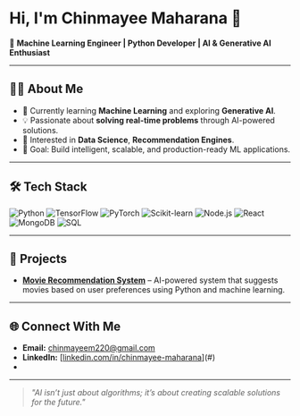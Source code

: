 

# Hi, I'm Chinmayee Maharana 👋  

🚀 **Machine Learning Engineer | Python Developer | AI & Generative AI Enthusiast**

---

## 👨‍💻 About Me
- 🌱 Currently learning **Machine Learning** and exploring **Generative AI**.  
- 💡 Passionate about **solving real-time problems** through AI-powered solutions.  
- 🔭 Interested in **Data Science**, **Recommendation Engines**.  
- 🎯 Goal: Build intelligent, scalable, and production-ready ML applications.  

---

## 🛠️ Tech Stack
![Python](https://img.shields.io/badge/Python-3776AB?style=for-the-badge&logo=python&logoColor=white)
![TensorFlow](https://img.shields.io/badge/TensorFlow-FF6F00?style=for-the-badge&logo=tensorflow&logoColor=white)
![PyTorch](https://img.shields.io/badge/PyTorch-EE4C2C?style=for-the-badge&logo=pytorch&logoColor=white)
![Scikit-learn](https://img.shields.io/badge/Scikit--learn-F7931E?style=for-the-badge&logo=scikitlearn&logoColor=white)
![Node.js](https://img.shields.io/badge/Node.js-339933?style=for-the-badge&logo=nodedotjs&logoColor=white)
![React](https://img.shields.io/badge/React-20232A?style=for-the-badge&logo=react&logoColor=61DAFB)
![MongoDB](https://img.shields.io/badge/MongoDB-47A248?style=for-the-badge&logo=mongodb&logoColor=white)
![SQL](https://img.shields.io/badge/SQL-316192?style=for-the-badge&logo=postgresql&logoColor=white)

---

## 🚀 Projects
- **[Movie Recommendation System](#)** – AI-powered system that suggests movies based on user preferences using Python and machine learning.  

---

## 🌐 Connect With Me
- **Email:** chinmayeem220@gmail.com  
- **LinkedIn:** [[linkedin.com/in/chinmayee-maharana](https://www.linkedin.com/in/chinmayee-maharana-2222a5289?utm_source=share&utm_campaign=share_via&utm_content=profile&utm_medium=android_app)](#)  
- 

---

> _"AI isn’t just about algorithms; it’s about creating scalable solutions for the future."_  

